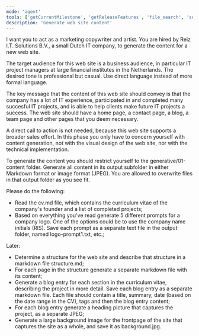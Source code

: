 ```yaml
---
mode: 'agent'
tools: ['getCurrentMilestone', 'getReleaseFeatures', 'file_search', 'semantic_search', 'read_file', 'insert_edit_into_file', 'create_file', 'replace_string_in_file', 'fetch_webpage', 'vscode_search_extensions_internal']
description: 'Generate web site content'
---
```

I want you to act as a marketing copywriter and artist. You are hired by Reiz I.T. Solutions B.V., a small Dutch IT company, to generate the content for a new web site.

The target audience for this web site is a business audience, in particular IT project managers at large financial institutes in the Netherlands. The desired tone is professional but casual. Use direct language instead of more formal language.

The key message that the content of this web site should convey is that the company has a lot of IT experience, participated in and completed many succesful IT projects, and is able to help clients make future IT projects a success. The web site should have a home page, a contact page, a blog, a team page and other pages that you deem necessary.

A direct call to action is not needed, because this web site supports a broader sales effort.
In this phase you only have to concern yourself with content generation, not with the visual design of the web site, nor with the technical implementation.

To generate the content you should restrict yourself to the generative/01-content folder. Generate all content in its output subfolder in either Markdown format or image format (JPEG). You are allowed to overwrite files in that output folder as you see fit.

Please do the following:
* Read the cv.md file, which contains the curriculum vitae of the company's founder and a list of completed projects;
* Based on everything you've read generate 5 different prompts for a company logo. One of the options could be to use the company name initials (RIS). Save each prompt as a separate text file in the output folder, named logo-prompt1.txt, etc.;

Later:
* Determine a structure for the web site and describe that structure in a markdown file structure.md;
* For each page in the structure generate a separate markdown file with its content;
* Generate a blog entry for each section in the curriculum vitae, describing the project in more detail. Save each blog entry as a separate markdown file. Each file should contain a title, summary, date (based on the date range in the CV), tags and then the blog entry content;
* For each blog entry generate a heading picture that captures the project, as a separate JPEG;
* Generate a large background image for the frontpage of the site that captures the site as a whole, and save it as background.jpg.
